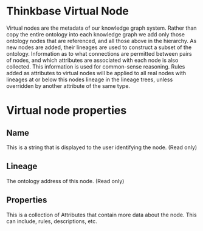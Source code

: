 ﻿Thinkbase Virtual Node
====

Virtual nodes are the metadata of our knowledge graph system. Rather than copy the entire ontology into each knowledge graph we add only those ontology nodes that are referenced, and all those above in the hierarchy.
As new nodes are added, their lineages are used to construct a subset of the ontology. Information as to what connections are permitted between pairs of nodes, and which attributes are associated with each node is also collected.
This information is used for common-sense reasoning.
Rules added as attributes to virtual nodes will be applied to all real nodes with lineages at or below this nodes lineage in the lineage trees, unless overridden by another attribute of the same type.

# Virtual node properties

## Name

This is a string that is displayed to the user identifying the node. (Read only)

## Lineage

The ontology address of this node. (Read only)


## Properties

This is a collection of Attributes that contain more data about the node. This can include, rules, descriptions, etc.